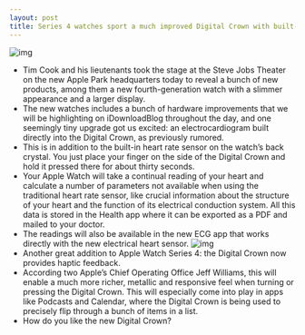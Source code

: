 ```yaml
---
layout: post
title: Series 4 watches sport a much improved Digital Crown with built-in ECG & haptic feedback
---
```

![img](http://media.idownloadblog.com/wp-content/uploads/2018/09/watch-series-4-electrocardiogram-e1536773122539.jpg)
* Tim Cook and his lieutenants took the stage at the Steve Jobs Theater on the new Apple Park headquarters today to reveal a bunch of new products, among them a new fourth-generation watch with a slimmer appearance and a larger display.
* The new watches includes a bunch of hardware improvements that we will be highlighting on iDownloadBlog throughout the day, and one seemingly tiny upgrade got us excited: an electrocardiogram built directly into the Digital Crown, as previously rumored.
* This is in addition to the built-in heart rate sensor on the watch’s back crystal. You just place your finger on the side of the Digital Crown and hold it pressed there for about thirty seconds.
* Your Apple Watch will take a continual reading of your heart and calculate a number of parameters not available when using the traditional heart rate sensor, like crucial information about the structure of your heart and the function of its electrical conduction system. All this data is stored in the Health app where it can be exported as a PDF and mailed to your doctor.
* The readings will also be available in the new ECG app that works directly with the new electrical heart sensor.
![img](http://media.idownloadblog.com/wp-content/uploads/2018/09/Apple-Watch-Series-4-Digital-Crown.jpg)
* Another great addition to Apple Watch Series 4: the Digital Crown now provides haptic feedback.
* According two Apple’s Chief Operating Office Jeff Williams, this will enable a much more richer, metallic and responsive feel when turning or pressing the Digital Crown. This will especially come into play in apps like Podcasts and Calendar, where the Digital Crown is being used to precisely flip through a bunch of items in a list.
* How do you like the new Digital Crown?

